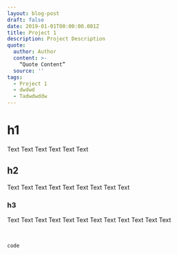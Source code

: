 ```yaml
---
layout: blog-post
draft: false
date: 2019-01-01T00:00:00.001Z
title: Project 1
description: Project Description
quote:
  author: Author
  content: >-
    “Quote Content”
  source: ''
tags:
  - Project 1
  - dwdwd
  - Tadwdwddw
---
```


# h1

Text Text Text Text Text Text

## h2

Text Text Text Text Text Text Text Text Text

### h3

Text Text Text Text Text Text Text Text Text Text Text Text

<br>

`code`